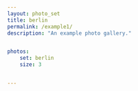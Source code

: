```yaml
---
layout: photo_set
title: berlin
permalink: /example1/
description: "An example photo gallery."


photos:
    set: berlin
    size: 3


---
```




